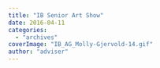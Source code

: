 ```yaml
---
title: "IB Senior Art Show"
date: 2016-04-11
categories: 
  - "archives"
coverImage: "IB_AG_Molly-Gjervold-14.gif"
author: "adviser"
---
```



